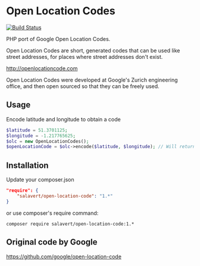 Open Location Codes
=======================

[![Build Status](https://travis-ci.org/salavert/open-location-code.svg)](https://travis-ci.org/salavert/open-location-code)

PHP port of Google Open Location Codes.

Open Location Codes are short, generated codes that can be used like street addresses, for places where street addresses don't exist.

http://openlocationcode.com

Open Location Codes were developed at Google's Zurich engineering office, and then open sourced so that they can be freely used.

Usage
-----

Encode latitude and longitude to obtain a code

```php
$latitude = 51.3701125;
$longitude = -1.217765625;
$olc = new OpenLocationCodes();
$openLocationCode = $olc->encode($latitude, $longitude); // Will return 9C3W9QCJ+2V
```

Installation
------------

Update your composer.json

```json
"require": {
	"salavert/open-location-code": "1.*"
}
```

or use composer's require command:

	composer require salavert/open-location-code:1.*

Original code by Google
-----------------------

https://github.com/google/open-location-code